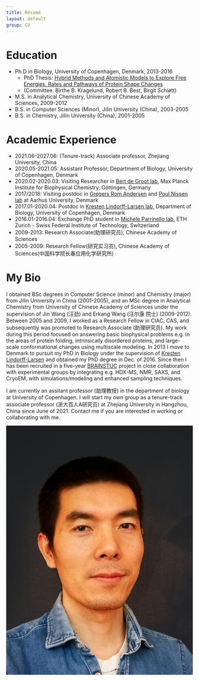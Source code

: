 ```yaml
---
title: Résumé
layout: default
group: CV
---
```



Education
======
* Ph.D in Biology, University of Copenhagen, Denmark, 2013-2016
  * PhD Thesis: [Hybrid Methods and Atomistic Models to Explore Free Energies, Rates and Pathways of Protein Shape Changes](http://www2.bio.ku.dk/bibliotek/abstract.asp?ID=399)
  * (Committee: Birthe B. Kragelund, Robert B. Best, Birgit Schiøtt)
* M.S. in Analytical Chemistry, University of Chinese Academy of Sciences, 2009-2012
* B.S. in Computer Sciences (Minor), Jilin University (China), 2003-2005
* B.S. in Chemistry, Jilin University (China), 2001-2005


Academic Experience
======
* 2021.06-2027.06: (Tenure-track) Associate professor, Zhejiang University, China
* 2020.05-2021.05: Assistant Professor, Department of Biology, University of Copenhagen, Denmark
* 2020.02-2020.03: Visiting Researcher in [Bert de Groot lab](https://www.mpibpc.mpg.de/degroot), Max Planck Institute for Biophysical Chemistry, Göttingen, Germany
* 2017/2018: Visiting postdoc in [Gregers Rom Andersen](http://www.bioxray.au.dk/~gra/) and [Poul Nissen lab](https://dandrite.au.dk/people/group-leaders/nissen-group/) at Aarhus University, Denmark
* 2017.01-2020.04: Postdoc in [Kresten Lindorff-Larsen lab](https://scholar.google.com/citations?user=IQ59QNUAAAAJ&hl=en), Department of Biology, University of Copenhagen, Denmark
* 2016.01-2016.04: Exchange PhD student in [Michele Parrinello lab](https://parrinello.ethz.ch/), ETH Zurich - Swiss Federal Institute of Technology, Switzerland
* 2009-2013: Research Associate(助理研究员), Chinese Academy of Sciences
* 2005-2009: Research Fellow(研究实习员), Chinese Academy of Sciences(中国科学院长春应用化学研究所)


My Bio
======
I obtained BSc degrees in Computer Science (minor) and Chemistry (major) from Jilin University in China (2001-2005), and an MSc degree in Analytical Chemistry from University of Chinese Academy of Sciences under the supervision of Jin Wang (汪劲) and Erkang Wang (汪尔康 院士) (2009-2012). Between 2005 and 2009, I worked as a Research Fellow in CIAC, CAS, and subsequently was promoted to Research Associate (助理研究员). My work during this period focused on answering basic biophysical problems e.g. in the areas of protein folding, intrinsically disordered proteins, and large-scale conformational changes using multiscale modeling. In 2013 I move to Denmark to pursuit my PhD in Biology under the supervision of [Kresten Lindorff-Larsen](https://twitter.com/LindorffLarsen) and obtained my PhD degree in Dec. of 2016. Since then I has been recruited in a five-year [BRAINSTUC](https://brainstruc.ku.dk/) project in close collaboration with experimental groups by integrating e.g. HDX-MS, NMR, SAXS, and CryoEM, with simulations/modeling and enhanced sampling techniques. 


I am currently an assitant professor (助理教授) in the department of biology at University of Copenhagen. I will start my own group as a tenure-track associate professor (浙大百人A研究员) at Zhejiang University in Hangzhou, China since June of 2021. Contact me if you are interested in working or collaborating with me.

<img class="img-fluid" src="/static/img/yonghead2.jpeg" alt="tjump">


